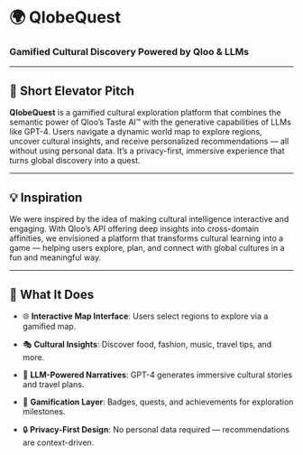 # 🌍 QlobeQuest  

### Gamified Cultural Discovery Powered by Qloo & LLMs

---


## 🚀 Short Elevator Pitch



**QlobeQuest** is a gamified cultural exploration platform that combines the semantic power of Qloo’s Taste AI™ with the generative capabilities of LLMs like GPT-4. Users navigate a dynamic world map to explore regions, uncover cultural insights, and receive personalized recommendations — all without using personal data. It’s a privacy-first, immersive experience that turns global discovery into a quest.

---

## 💡 Inspiration

We were inspired by the idea of making cultural intelligence interactive and engaging. With Qloo’s API offering deep insights into cross-domain affinities, we envisioned a platform that transforms cultural learning into a game — helping users explore, plan, and connect with global cultures in a fun and meaningful way.

---

## 🧠 What It Does


- 🌐 **Interactive Map Interface**: Users select regions to explore via a gamified map.

- 🎭 **Cultural Insights**: Discover food, fashion, music, travel tips, and more.

- 🤖 **LLM-Powered Narratives**: GPT-4 generates immersive cultural stories and travel plans.

- 🧭 **Gamification Layer**: Badges, quests, and achievements for exploration milestones.

- 🔒 **Privacy-First Design**: No personal data required — recommendations are context-driven.